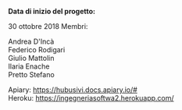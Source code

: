 <b>Data di inizio del progetto:</b>

30 ottobre 2018
Membri:

Andrea D'Incà<br>
Federico Rodigari<br> 
Giulio Mattolin<br> 
Ilaria Enache<br> 
Pretto Stefano

Apiary: https://hubusivi.docs.apiary.io/#
<br>
Heroku: https://ingegneriasoftwa2.herokuapp.com/
